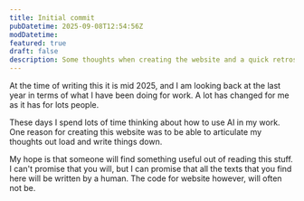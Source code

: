 ```yaml
---
title: Initial commit
pubDatetime: 2025-09-08T12:54:56Z
modDatetime:
featured: true
draft: false
description: Some thoughts when creating the website and a quick retrospective on the last year.
---
```


At the time of writing this it is mid 2025, and I am looking back at the last year in terms of what I have been doing for work. A lot has changed for me as it has for lots people.

These days I spend lots of time thinking about how to use AI in my work. One reason for creating this website was to be able to articulate my thoughts out load and write things down.

My hope is that someone will find something useful out of reading this stuff. I can't promise that you will, but I can promise that all the texts that you find here will be written by a human. The code for website however, will often not be.
